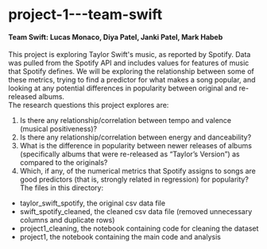 # project-1---team-swift
#### Team Swift: Lucas Monaco, Diya Patel, Janki Patel, Mark Habeb
This project is exploring Taylor Swift's music, as reported by Spotify. Data was pulled from the Spotify API and includes values for features of music that Spotify defines. We will be exploring the relationship between some of these metrics, trying to find a predictor for what makes a song popular, and looking at any potential differences in popularity between original and re-released albums. 
<br> The research questions this project explores are: 
1. Is there any relationship/correlation between tempo and valence (musical positiveness)? 
2. Is there any relationship/correlation between energy and danceability?
3. What is the difference in popularity between newer releases of albums (specifically albums that were re-released as “Taylor’s Version”) as compared to the originals?
4. Which, if any, of the numerical metrics that Spotify assigns to songs are good predictors (that is, strongly related in regression) for popularity?
<br> The files in this directory: 
- taylor_swift_spotify, the original csv data file
- swift_spotify_cleaned, the cleaned csv data file (removed unnecessary columns and duplicate rows)
- project1_cleaning, the notebook containing code for cleaning the dataset
- project1, the notebook containing the main code and analysis